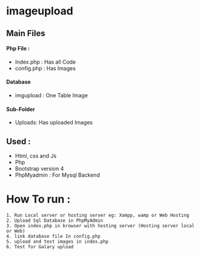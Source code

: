 # imageupload

## Main Files

#### Php File :

* Index.php : Has all Code
* config.php : Has Images

#### Database

* imgupload : One Table Image

#### Sub-Folder

* Uploads: Has uploaded Images

## Used :

  * Html, css and Js
  * Php
  * Bootstrap version 4
  * PhpMyadmin : For Mysql Backend
  
# How To run :

    1. Run Local server or hosting server eg: Xampp, wamp or Web Hosting
    2. Upload Sql Database in PhpMyAdmin
    3. Open index.php in browser with hosting server (Hosting server local or Web)
    4. link database file In config.php
    5. upload and test images in index.php
    6. Test for Galary upload
